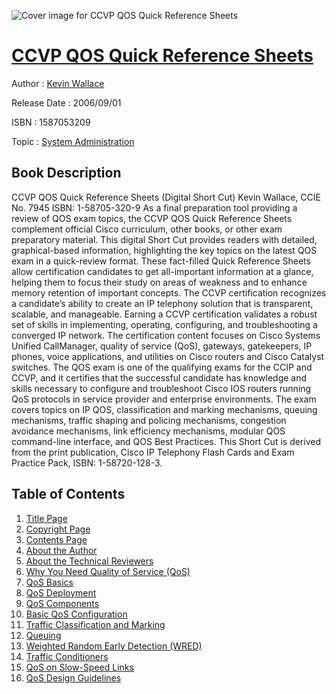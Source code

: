 ![Cover image for CCVP QOS Quick Reference Sheets](https://imgdetail.ebookreading.net/cover/cover/system_admin/EB1587053209.jpg)

[CCVP QOS Quick Reference Sheets](https://ebookreading.net/view/book/CCVP+QOS+Quick+Reference+Sheets-EB1587053209_1.html "CCVP QOS Quick Reference Sheets")
====================================================================================================================

Author : [Kevin Wallace](https://ebookreading.net/search/author/Kevin+Wallace)

Release Date : 2006/09/01

ISBN : 1587053209

Topic : [System Administration](https://ebookreading.net/search/category/system-administration)

Book Description
-----------------

CCVP QOS Quick Reference Sheets (Digital Short Cut)
Kevin Wallace, CCIE No. 7945
ISBN: 1-58705-320-9
As a final preparation tool providing a review of QOS exam topics, the CCVP QOS Quick Reference Sheets complement official Cisco curriculum, other books, or other exam preparatory material. This digital Short Cut provides readers with detailed, graphical-based information, highlighting the key topics on the latest QOS exam in a quick-review format. These fact-filled Quick Reference Sheets allow certification candidates to get all-important information at a glance, helping them to focus their study on areas of weakness and to enhance memory retention of important concepts.
The CCVP certification recognizes a candidate’s ability to create an IP telephony solution that is transparent, scalable, and manageable. Earning a CCVP certification validates a robust set of skills in implementing, operating, configuring, and troubleshooting a converged IP network. The certification content focuses on Cisco Systems Unified CallManager, quality of service (QoS), gateways, gatekeepers, IP phones, voice applications, and utilities on Cisco routers and Cisco Catalyst switches.
The QOS exam is one of the qualifying exams for the CCIP and CCVP, and it certifies that the successful candidate has knowledge and skills necessary to configure and troubleshoot Cisco IOS routers running QoS protocols in service provider and enterprise environments. The exam covers topics on IP QOS, classification and marking mechanisms, queuing mechanisms, traffic shaping and policing mechanisms, congestion avoidance mechanisms, link efficiency mechanisms, modular QOS command-line interface, and QOS Best Practices.
This Short Cut is derived from the print publication, Cisco IP Telephony Flash Cards and Exam Practice Pack, ISBN: 1-58720-128-3.
              
Table of Contents
-----------------

1. [Title Page](https://ebookreading.net/view/book/CCVP+QOS+Quick+Reference+Sheets-EB1587053209_2.html)
1. [Copyright Page](https://ebookreading.net/view/book/CCVP+QOS+Quick+Reference+Sheets-EB1587053209_3.html)
1. [Contents Page](https://ebookreading.net/view/book/CCVP+QOS+Quick+Reference+Sheets-EB1587053209_4.html)
1. [About the Author](https://ebookreading.net/view/book/CCVP+QOS+Quick+Reference+Sheets-EB1587053209_5.html)
1. [About the Technical Reviewers](https://ebookreading.net/view/book/CCVP+QOS+Quick+Reference+Sheets-EB1587053209_6.html)
1. [Why You Need Quality of Service (QoS)](https://ebookreading.net/view/book/CCVP+QOS+Quick+Reference+Sheets-EB1587053209_7.html)
1. [QoS Basics](https://ebookreading.net/view/book/CCVP+QOS+Quick+Reference+Sheets-EB1587053209_8.html)
1. [QoS Deployment](https://ebookreading.net/view/book/CCVP+QOS+Quick+Reference+Sheets-EB1587053209_9.html)
1. [QoS Components](https://ebookreading.net/view/book/CCVP+QOS+Quick+Reference+Sheets-EB1587053209_10.html)
1. [Basic QoS Configuration](https://ebookreading.net/view/book/CCVP+QOS+Quick+Reference+Sheets-EB1587053209_11.html)
1. [Traffic Classification and Marking](https://ebookreading.net/view/book/CCVP+QOS+Quick+Reference+Sheets-EB1587053209_12.html)
1. [Queuing](https://ebookreading.net/view/book/CCVP+QOS+Quick+Reference+Sheets-EB1587053209_13.html)
1. [Weighted Random Early Detection (WRED)](https://ebookreading.net/view/book/CCVP+QOS+Quick+Reference+Sheets-EB1587053209_14.html)
1. [Traffic Conditioners](https://ebookreading.net/view/book/CCVP+QOS+Quick+Reference+Sheets-EB1587053209_15.html)
1. [QoS on Slow-Speed Links](https://ebookreading.net/view/book/CCVP+QOS+Quick+Reference+Sheets-EB1587053209_16.html)
1. [QoS Design Guidelines](https://ebookreading.net/view/book/CCVP+QOS+Quick+Reference+Sheets-EB1587053209_17.html)
